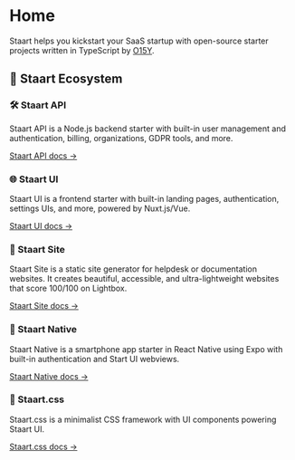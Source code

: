# Home

Staart helps you kickstart your SaaS startup with open-source starter projects written in TypeScript by [O15Y](https://o15y.com).

## 🏁 Staart Ecosystem

### 🛠️ Staart API

Staart API is a Node.js backend starter with built-in user management and authentication, billing, organizations, GDPR tools, and more.

[Staart API docs →](/api)

### 🌐 Staart UI

Staart UI is a frontend starter with built-in landing pages, authentication, settings UIs, and more, powered by Nuxt.js/Vue.

[Staart UI docs →](/ui)

### 📑 Staart Site

Staart Site is a static site generator for helpdesk or documentation websites. It creates beautiful, accessible, and ultra-lightweight websites that score 100/100 on Lightbox.

[Staart Site docs →](/site)

### 📱 Staart Native

Staart Native is a smartphone app starter in React Native using Expo with built-in authentication and Start UI webviews.

[Staart Native docs →](/native)

### 🎨 Staart.css

Staart.css is a minimalist CSS framework with UI components powering Staart UI.

[Staart.css docs →](/css)
